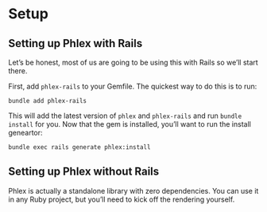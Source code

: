 # Setup

## Setting up Phlex with Rails

Let’s be honest, most of us are going to be using this with Rails so we’ll start there.

First, add `phlex-rails` to your Gemfile. The quickest way to do this is to run:

```
bundle add phlex-rails
```

This will add the latest version of `phlex` and `phlex-rails` and run `bundle install` for you. Now that the gem is installed, you’ll want to run the install geneartor:

```
bundle exec rails generate phlex:install
```

## Setting up Phlex without Rails

Phlex is actually a standalone library with zero dependencies. You can use it in any Ruby project, but you’ll need to kick off the rendering yourself.
